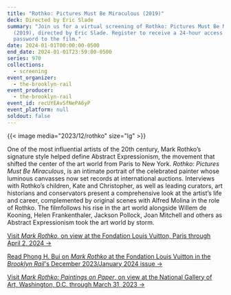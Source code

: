 ```yaml
---
title: "Rothko: Pictures Must Be Miraculous (2019)"
deck: Directed by Eric Slade
summary: "Join us for a virtual screening of Rothko: Pictures Must Be Miraculous
  (2019), directed by Eric Slade. Register to receive a 24-hour access link and
  password to the film."
date: 2024-01-01T00:00:00-0500
end_date: 2024-01-01T23:59:00-0500
series: 970
collections:
  - screening
event_organizer:
  - the-brooklyn-rail
event_producer:
  - the-brooklyn-rail
event_id: recUYEAvSfNePA6yP
event_platform: null
soldout: false
---
```

{{< image media="2023/12/rothko" size="lg" >}}

One of the most influential artists of the 20th century, Mark Rothko’s signature style helped define Abstract Expressionism, the movement that shifted the center of the art world from Paris to New York. *Rothko: Pictures Must Be Miraculous*, is an intimate portrait of the celebrated painter whose luminous canvasses now set records at international auctions. Interviews with Rothko’s children, Kate and Christopher, as well as leading curators, art historians and conservators present a comprehensive look at the artist’s life and career, complemented by original scenes with Alfred Molina in the role of Rothko. The filmfollows his rise in the art world alongside Willem de Kooning, Helen Frankenthaler, Jackson Pollock, Joan Mitchell and others as Abstract Expressionism took the art world by storm.

[V﻿isit *Mark Rothko*, on view at the Fondation Louis Vuitton, Paris through April 2, 2024 →](https://www.fondationlouisvuitton.fr/en/events/mark-rothko)

[R﻿ead Phong H. Bui on *Mark Rothko* at the Fondation Louis Vuitton in the *Brooklyn Rail*'s December 2023/January 2024 issue →](https://brooklynrail.org/2023/12/artseen/Mark-Rothko-1)

[V﻿isit *Mark Rothko: Paintings on Paper*, on view at the National Gallery of Art, Washington, D.C. through March 31, 2023 →](https://www.nga.gov/exhibitions/2023/mark-rothko-paintings-on-paper.html)
